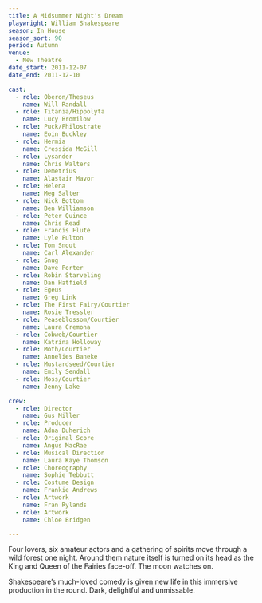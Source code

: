 ```yaml
---
title: A Midsummer Night's Dream
playwright: William Shakespeare
season: In House
season_sort: 90
period: Autumn
venue:
  - New Theatre
date_start: 2011-12-07
date_end: 2011-12-10

cast:
  - role: Oberon/Theseus
    name: Will Randall
  - role: Titania/Hippolyta
    name: Lucy Bromilow
  - role: Puck/Philostrate
    name: Eoin Buckley
  - role: Hermia
    name: Cressida McGill
  - role: Lysander
    name: Chris Walters
  - role: Demetrius
    name: Alastair Mavor
  - role: Helena
    name: Meg Salter
  - role: Nick Bottom
    name: Ben Williamson
  - role: Peter Quince
    name: Chris Read
  - role: Francis Flute
    name: Lyle Fulton
  - role: Tom Snout
    name: Carl Alexander
  - role: Snug
    name: Dave Porter
  - role: Robin Starveling
    name: Dan Hatfield
  - role: Egeus
    name: Greg Link
  - role: The First Fairy/Courtier
    name: Rosie Tressler
  - role: Peaseblossom/Courtier
    name: Laura Cremona
  - role: Cobweb/Courtier
    name: Katrina Holloway
  - role: Moth/Courtier
    name: Annelies Baneke
  - role: Mustardseed/Courtier
    name: Emily Sendall
  - role: Moss/Courtier
    name: Jenny Lake

crew:
  - role: Director
    name: Gus Miller
  - role: Producer
    name: Adna Duherich
  - role: Original Score
    name: Angus MacRae
  - role: Musical Direction
    name: Laura Kaye Thomson
  - role: Choreography
    name: Sophie Tebbutt
  - role: Costume Design
    name: Frankie Andrews
  - role: Artwork
    name: Fran Rylands
  - role: Artwork
    name: Chloe Bridgen

---
```


Four lovers, six amateur actors and a gathering of spirits move through a wild forest one night. Around them nature itself is turned on its head as the King and Queen of the Fairies face-off. The moon watches on.

Shakespeare’s much-loved comedy is given new life in this immersive production in the round. Dark, delightful and unmissable.
